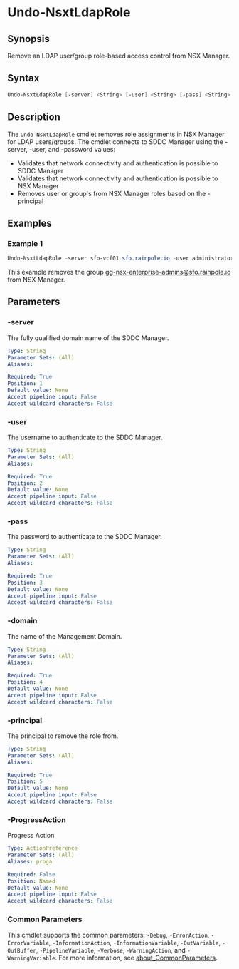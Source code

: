 # Undo-NsxtLdapRole

## Synopsis

Remove an LDAP user/group role-based access control from NSX Manager.

## Syntax

```powershell
Undo-NsxtLdapRole [-server] <String> [-user] <String> [-pass] <String> [-domain] <String> [-principal] <String> [-ProgressAction <ActionPreference>] [<CommonParameters>]
```

## Description

The `Undo-NsxtLdapRole` cmdlet removes role assignments in NSX Manager for LDAP users/groups.
The cmdlet connects to SDDC Manager using the -server, -user, and -password values:

- Validates that network connectivity and authentication is possible to SDDC Manager
- Validates that network connectivity and authentication is possible to NSX Manager
- Removes user or group's from NSX Manager roles based on the -principal

## Examples

### Example 1

```powershell
Undo-NsxtLdapRole -server sfo-vcf01.sfo.rainpole.io -user administrator@vsphere.local -pass VMw@re1! -domain sfo-m01 -principal "gg-nsx-enterprise-admins@sfo.rainpole.io"
```

This example removes the group <gg-nsx-enterprise-admins@sfo.rainpole.io> from NSX Manager.

## Parameters

### -server

The fully qualified domain name of the SDDC Manager.

```yaml
Type: String
Parameter Sets: (All)
Aliases:

Required: True
Position: 1
Default value: None
Accept pipeline input: False
Accept wildcard characters: False
```

### -user

The username to authenticate to the SDDC Manager.

```yaml
Type: String
Parameter Sets: (All)
Aliases:

Required: True
Position: 2
Default value: None
Accept pipeline input: False
Accept wildcard characters: False
```

### -pass

The password to authenticate to the SDDC Manager.

```yaml
Type: String
Parameter Sets: (All)
Aliases:

Required: True
Position: 3
Default value: None
Accept pipeline input: False
Accept wildcard characters: False
```

### -domain

The name of the Management Domain.

```yaml
Type: String
Parameter Sets: (All)
Aliases:

Required: True
Position: 4
Default value: None
Accept pipeline input: False
Accept wildcard characters: False
```

### -principal

The principal to remove the role from.

```yaml
Type: String
Parameter Sets: (All)
Aliases:

Required: True
Position: 5
Default value: None
Accept pipeline input: False
Accept wildcard characters: False
```

### -ProgressAction

Progress Action

```yaml
Type: ActionPreference
Parameter Sets: (All)
Aliases: proga

Required: False
Position: Named
Default value: None
Accept pipeline input: False
Accept wildcard characters: False
```

### Common Parameters

This cmdlet supports the common parameters: `-Debug`, `-ErrorAction`, `-ErrorVariable`, `-InformationAction`, `-InformationVariable`, `-OutVariable`, `-OutBuffer`, `-PipelineVariable`, `-Verbose`, `-WarningAction`, and `-WarningVariable`. For more information, see [about_CommonParameters](http://go.microsoft.com/fwlink/?LinkID=113216).
